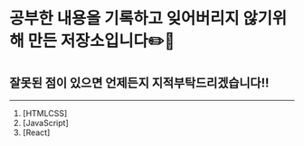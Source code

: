 # 공부한 내용을 기록하고 잊어버리지 않기위해 만든 저장소입니다✏️📝

## 잘못된 점이 있으면 언제든지 지적부탁드리겠습니다!!

<hr/>

1. [HTMLCSS]
2. [JavaScript]
3. [React]
